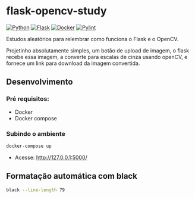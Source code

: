 # flask-opencv-study

[![Python](https://img.shields.io/badge/python-%2314354C.svg?style=flat&logo=python&logoColor=white)](https://www.python.org/)
[![Flask](https://img.shields.io/badge/flask-%23000.svg?style=flat&logo=flask&logoColor=white)](https://flask.palletsprojects.com/en/2.0.x/)
[![Docker](https://img.shields.io/badge/docker-%230db7ed.svg?style=flat&logo=docker&logoColor=white)](https://www.docker.com/)
[![Pylint](https://github.com/renanstn/flask-opencv-study/actions/workflows/pylint.yml/badge.svg)](https://github.com/renanstn/flask-opencv-study/actions/workflows/pylint.yml)

Estudos aleatórios para relembrar como funciona o Flask e o OpenCV.

Projetinho absolutamente simples, um botão de upload de imagem, o flask recebe
essa imagem, a converte para escalas de cinza usando openCV, e fornece um link
para download da imagem convertida.

## Desenvolvimento

### Pré requisitos:

- Docker
- Docker compose

### Subindo o ambiente

```sh
docker-compose up
```

- Acesse: http://127.0.0.1:5000/

## Formatação automática com black

```sh
black --line-length 79
```
